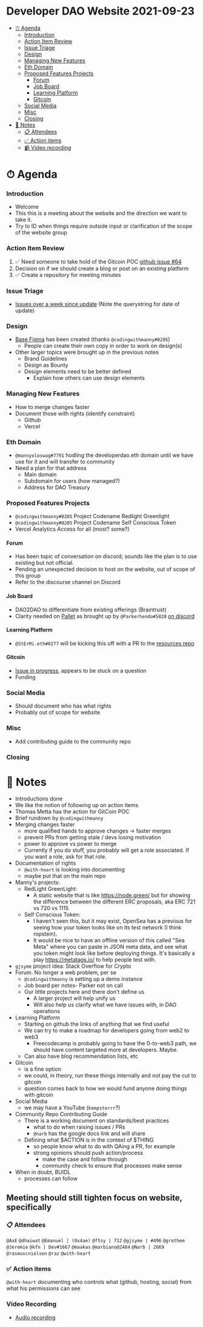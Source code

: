 <h1>Developer DAO Website 2021-09-23</h1>

- [⏱ Agenda](#-agenda)
    - [Introduction](#introduction)
    - [Action Item Review](#action-item-review)
    - [Issue Triage](#issue-triage)
    - [Design](#design)
    - [Managing New Features](#managing-new-features)
    - [Eth Domain](#eth-domain)
    - [Proposed Features Projects](#proposed-features-projects)
      - [Forum](#forum)
      - [Job Board](#job-board)
      - [Learning Platform](#learning-platform)
      - [Gitcoin](#gitcoin)
    - [Social Media](#social-media)
    - [Misc](#misc)
    - [Closing](#closing)
- [📝 Notes](#-notes)
    - [📋 Attendees](#-attendees)
    - [✅ Action items](#-action-items)
    - [📹 Video recording](#-video-recording)

# ⏱ Agenda

### Introduction
- Welcome
- This this is a meeting about the website and the direction we want to take it.
- Try to ID when things require outside input or clarification of the scope of the website group

### Action Item Review

1. ✅ Need someone to take hold of the Gitcoin POC [github issue #64](https://github.com/Developer-DAO/developer-dao/issues/64)
2. Decision on if we should create a blog or post on an existing platform
3. ✅ Create a repository for meeting minutes

### Issue Triage
- [Issues over a week since update](https://github.com/Developer-DAO/developer-dao/issues?q=is%3Aissue+is%3Aopen+updated%3A%3C2021-09-16) (Note the querystring for date of update)

### Design
- [Base Figma](https://www.figma.com/file/BBxYJrArJFOpND9c4OBWkY/D_D?node-id=37%3A3) has been created (thanks `@codingwithmanny#0205`)
  - People can create their own copy in order to work on design(s)
- Other larger topics were brought up in the previous notes
  - Brand Guidelines
  - Design as Bounty
  - Design elements need to be better defined
    - Explain how others can use design elements

### Managing New Features
- How to merge changes faster
- Document those with rights (identify constraint)
  - Github
  - Vercel

### Eth Domain
- `@mannyoloswag#7791` hodling the developerdao.eth domain until we have use for it and will transfer to community
- Need a plan for that address
  - Main domain
  - Subdomain for users (how managed?)
  - Address for DAO Treasury

### Proposed Features Projects
- `@codingwithmanny#0205` Project Codename Redlight Greenlight
- `@codingwithmanny#0205` Project Codename Self Conscious Token
- Vercel Analytics Access for all (most? some?)

#### Forum
- Has been topic of conversation on discord; sounds like the plan is to use existing but not official.
- Pending an unexpected decision to host on the website, out of scope of this group
- Refer to the discourse channel on Discord

#### Job Board
- DAO2DAO to differentiate from existing offerings (Braintrust)
- Clarity needed on [Pallet](https://pallet.xyz) as brought up by `@Parkerhendo#5828` [on discord](https://discord.com/channels/883478451850473483/883705562850807808/888886395572207706)

#### Learning Platform
- `@StErMi.eth#0277` will be kicking this off with a PR to the [resources repo][resources]

#### Gitcoin
- [Issue in progress](https://github.com/Developer-DAO/developer-dao/issues/64), appears to be stuck on a question
- Funding

### Social Media
- Should document who has what rights
- Probably out of scope for website

### Misc
- Add contributing guide to the community repo

### Closing

# 📝 Notes
- Introductions done
- We like the notion of following up on action items
- Thomas Metta has the action for GitCoin POC
- Brief rundown by `@codingwithmanny`
- Merging changes faster
  - more qualified hands to approve changes -> faster merges
  - prevent PRs from getting stale / devs losing motivation
  - power to approve vs power to merge
  - Currently if you do stuff, you probably will get a role associated. If you want a role, ask for that role.
- Documentation of rights
  - `@with-heart` is looking into documenting
  - maybe put that on the main repo
- Manny's projects:
  - RedLight GreenLight: 
    - A static website that is like https://node.green/ but for showing the difference between the different ERC proposals, aka ERC 721 vs 720 vs 1115
  - Self Conscious Token: 
    - I haven't seen this, but it may exist, OpenSea has a previous for seeing how your token looks like on its test network (I think ropstein).
    - It would be nice to have an offline version of this called "Sea Meta" where you can paste in JSON meta data, and see what you token might look like before deploying things. It's basically a play https://metatags.io/ to help people test with.
- `gjsyme` project idea: Stack Overflow for Crypto
- Forum. No longer a web problem, per se
  - `@codingwithmanny` is setting up a demo instance
  - Job board per notes- Parker not on call
  - Our little projects here and there don't define us
    - A larger project will help unify us
    - Will also help us clarify what we have issues with, in DAO operations
- Learning Platform
  - Starting on github the links of anything that we find useful
  - We can try to make a roadmap for developers going from web2 to web3
    - Freecodecamp is probably going to have the 0-to-web3 path, we should have content targeted more at developers. Maybe.
  - Can also have blog recommendation lists, etc
- Gitcoin
  - is a fine option
  - we could, in theory, run these things internally and not pay the cut to gitcoin
  - question comes back to how we would fund anyone doing things with gitcoin
- Social Media
  - we may have a YouTube (`kempsterrr`?)
- Community Repo Contributing Guide
  - There is a working document on standards/best practices
    - what to do when raising issues / PRs
    - `@narb` has the google docs link and will share
  - Defining what $ACTION is in the context of $THING
    - so people know what to do with QAing a PR, for example
    - strong opinions should push action/process
      - make the case and follow through
      - community check to ensure that processes make sense
- When in doubt, BUIDL
  - processes can follow
## Meeting should still tighten focus on website, specifically
  
### 📋 Attendees
`@AxE`
`@dhaiwat`
`@Emanuel | (0x4ae)`
`@ftsy | 712`
`@gjsyme | #496`
`@grothem`
`@Jeremie`
`@kfn | Dev#1667`
`@maakas`
`@marbiano@2484`
`@Narb | 2669`
`@rasmuscnielsen`
`@raz`
`@with-heart`

### ✅ Action items
`@with-heart` documenting who controls what (github, hosting, social) from what his permissions can see
### Video Recording
- [Audio recording](../recordings/2021-09-23-website-meeting-converted.mp3)


[Developer DAO Website 2021-09-13]: ./meetings/2021/20210913-website.md
[Github Issues]: https://github.com/Developer-DAO/developer-dao/issues
[resources]: https://github.com/Developer-DAO/resources